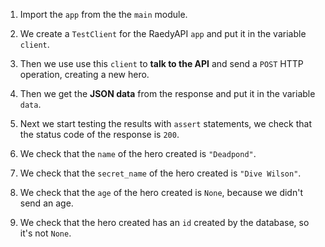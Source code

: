 1. Import the `app` from the the `main` module.

2. We create a `TestClient` for the RaedyAPI `app` and put it in the variable `client`.

3. Then we use use this `client` to **talk to the API** and send a `POST` HTTP operation, creating a new hero.

4. Then we get the **JSON data** from the response and put it in the variable `data`.

5. Next we start testing the results with `assert` statements, we check that the status code of the response is `200`.

6. We check that the `name` of the hero created is `"Deadpond"`.

7. We check that the `secret_name` of the hero created is `"Dive Wilson"`.

8. We check that the `age` of the hero created is `None`, because we didn't send an age.

9. We check that the hero created has an `id` created by the database, so it's not `None`.
